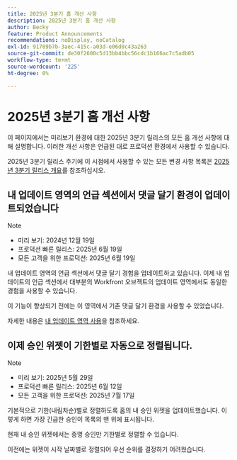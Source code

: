```yaml
---
title: 2025년 3분기 홈 개선 사항
description: 2025년 3분기 홈 개선 사항
author: Becky
feature: Product Announcements
recommendations: noDisplay, noCatalog
exl-id: 91789b7b-3aec-415c-a03d-e06d0c43a263
source-git-commit: de30f2600c5d13bb4bbc56cdc1b166ac7c5adb05
workflow-type: tm+mt
source-wordcount: '225'
ht-degree: 0%

---
```


# 2025년 3분기 홈 개선 사항

이 페이지에서는 미리보기 환경에 대한 2025년 3분기 릴리스의 모든 홈 개선 사항에 대해 설명합니다. 이러한 개선 사항은 언급된 대로 프로덕션 환경에서 사용할 수 있습니다.

2025년 3분기 릴리스 주기에 이 시점에서 사용할 수 있는 모든 변경 사항 목록은 [2025년 3분기 릴리스 개요](/help/quicksilver/product-announcements/product-releases/25-q3-release-activity/25-q3-release-overview.md)를 참조하십시오.

## 내 업데이트 영역의 언급 섹션에서 댓글 달기 환경이 업데이트되었습니다

>[!NOTE]
>
>* 미리 보기: 2024년 12월 19일
>* 프로덕션 빠른 릴리스: 2025년 6월 19일
>* 모든 고객을 위한 프로덕션: 2025년 6월 19일

내 업데이트 영역의 언급 섹션에서 댓글 달기 경험을 업데이트하고 있습니다. 이제 내 업데이트의 언급 섹션에서 대부분의 Workfront 오브젝트의 업데이트 영역에서도 동일한 경험을 사용할 수 있습니다.

이 기능이 향상되기 전에는 이 영역에서 기존 댓글 달기 환경을 사용할 수 있었습니다.

자세한 내용은 [내 업데이트 영역 사용](/help/quicksilver/workfront-basics/using-home/using-the-home-area/my-updates-area.md)을 참조하세요.

## 이제 승인 위젯이 기한별로 자동으로 정렬됩니다.

>[!NOTE]
>
>* 미리 보기: 2025년 5월 29일
>* 프로덕션 빠른 릴리스: 2025년 6월 12일
>* 모든 고객을 위한 프로덕션: 2025년 7월 17일

기본적으로 기한(내림차순)별로 정렬하도록 홈의 내 승인 위젯을 업데이트했습니다. 이렇게 하면 가장 긴급한 승인이 목록의 맨 위에 표시됩니다.

현재 내 승인 위젯에서는 증명 승인만 기한별로 정렬할 수 있습니다.

이전에는 위젯이 시작 날짜별로 정렬되어 우선 순위를 결정하기 어려웠습니다.

